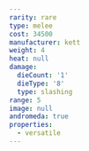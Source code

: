 ```yaml
---
rarity: rare
type: melee
cost: 34500
manufacturer: kett
weight: 4
heat: null
damage:
  dieCount: '1'
  dieType: '8'
  type: slashing
range: 5
image: null
andromeda: true
properties:
  - versatile
---
```


